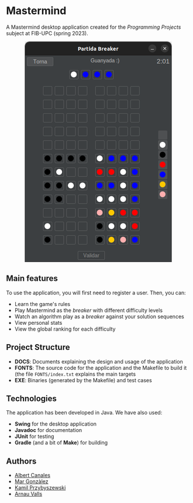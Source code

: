 # Mastermind

A Mastermind desktop application created for the *Programming Projects* subject at FIB-UPC (spring 2023).

<p align="center">
  <img src="EXE/img/game-breaker.png" />
</p>

## Main features

To use the application, you will first need to register a user. Then, you can:

- Learn the game's rules
- Play Mastermind as the *breaker* with different difficulty levels
- Watch an algorithm play as a *breaker* against your solution sequences
- View personal stats
- View the global ranking for each difficulty


## Project Structure

- **DOCS**: Documents explaining the design and usage of the application
- **FONTS**: The source code for the application and the Makefile to build it (the file `FONTS/index.txt` explains the main targets
- **EXE**: Binaries (generated by the Makefile) and test cases

## Technologies

The application has been developed in Java. We have also used:

- **Swing** for the desktop application
- **Javadoc** for documentation
- **JUnit** for testing
- **Gradle** (and a bit of **Make**) for building

## Authors

- [Albert Canales](https://github.com/albertcanales)
- [Mar Gonzàlez](https://github.com/mar-gc)
- [Kamil Przybyszewski](https://github.com/Kamil-Prz)
- [Arnau Valls](https://github.com/Toomoch)
